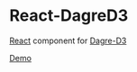 # React-DagreD3
[React](https://reactjs.org/) component for [Dagre-D3](https://github.com/dagrejs/dagre-d3)

[Demo](https://arxenix.github.io/React-DagreD3/)
